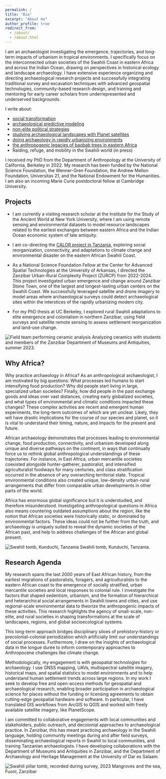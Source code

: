 ```yaml
---
permalink: /
title: "Bio"
excerpt: "About me"
author_profile: true
redirect_from: 
  - /about/
  - /about.html
---
```


I am an archaeologist investigating the emergence, trajectories, and long-term impacts of urbanism in tropical environments. I specifically focus on the interconnected urban societies of the Swahili Coast in eastern Africa and across the Indian Ocean, drawing on perspectives in historical ecology and landscape archaeology. I have extensive experience organizing and directing archaeological research projects and successfully integrating traditional survey and excavation techniques with advanced geospatial technologies, community-based research design, and training and mentoring for early career scholars from underrepresented and underserved backgrounds.

I write about:
* [social transformation](https://link.springer.com/article/10.1007/s10437-023-09523-y)
* [archaeological predictive modeling](https://journal.caa-international.org/articles/10.5334/jcaa.107)
* [non-elite political strategies](https://www.sciencedirect.com/science/article/pii/S0278416523000697)
* [studying archaeological landscapes with Planet satellites](https://link.springer.com/article/10.1007/s10816-024-09644-x)
* [doing archaeology in rapidly urbanizing environments](https://www.tandfonline.com/doi/full/10.1080/00934690.2024.2402962)
* [the anthropogenic legacies of baobab trees in eastern Africa](https://www.sciencedirect.com/science/article/pii/S0305440325001293)
* Raiding, refuge, and mobility in the Swahili world (in press)

I received my PhD from the Department of Anthropology at the University of California, Berkeley in 2022. My research has been funded by the National Science Foundation, the Wenner-Gren Foundation, the Andrew Mellon Foundation, Universitas 21, and the National Endowment for the Humanities. I am also an incoming Marie Curie postdoctoral fellow at Cambridge University.

## Projects
- I am currently a visiting research scholar at the Institute for the Study of the Ancient World at New York University, where I am using remote sensing and environmental datasets to model resource landscapes related to the earliest exchanges between eastern Africa and the Indian Ocean economic system of late antiquity.

- I am co-directing the [CALOR project in Tanzania](https://www.calorarchaeology.com), exploring social reorganization, connectivity, and adaptations to climate change and environmental disaster on the eastern African Swahili Coast.

- As a National Science Foundation Fellow at the Center for Advanced Spatial Technologies at the University of Arkansas, I directed the Zanzibar Urban-Rural Complexity Project (ZURCP) from 2022-2024. This project investigated urban emergence and change around Zanzibar Stone Town, one of the largest and longest-lasting urban centers on the Swahili Coast. We successfully leveraged satellite and drone imagery to model areas where archaeological surveys could detect archaeological sites within the interstices of the rapidly urbanizing modern city.

- For my PhD thesis at UC Berkeley, I explored rural Swahili adaptations to elite emergence and colonialism in northern Zanzibar, using field surveys and satellite remote sensing to assess settlement reorganization and land-use change.

![Field team performing ceramic analysis](DSC_7859.JPG)
Analyzing ceramics with students and members of the Zanzibar Department of Museums and Antiquities, summer 2023.

## Why Africa?
Why practice archaeology in Africa? As an anthropological archaeologist, I am motivated by big questions: What processes led humans to start intensifying food production? Why did people start living in large, specialized urban societies? Finally, how did people in the past exchange goods and ideas over vast distances, creating early globalized societies, and what types of environmental and climatic conditions impacted these changes? These complex activities are recent and emergent human experiments, the long-term outcomes of which are yet unclear. Likely, they will have drastic implications for the course of our species and planet, so it is vital to understand their timing, nature, and impacts for the present and future.

African archaeology demonstrates that processes leading to environmental change, food production, connectivity, and urbanism developed along unique and diverse pathways on the continent, in ways that continually force us to rethink global anthropological understandings of these trajectories. For instance, in East Africa, urban mercantile societies coexisted alongside hunter-gatherer, pastoralist, and intensified agriculturalist foodways for many centuries, and class stratification occurred in the absence of any overarching territorial state. Tropical environmental conditions also created unique, low-density urban-rural arrangements that differ from comparable urban developments in other parts of the world.

Africa has enormous global significance but it is understudied, and therefore misunderstood. Investigating anthropological questions in Africa also means countering outdated assumptions about the region, like the notion that African societies were historically static, or dominated by environmental factors. These ideas could not be further from the truth, and archaeology is uniquely suited to reveal the dynamic societies of the African past, and help to address challenges of the African and global present.

![Swahili tomb, Kunduchi, Tanzania](DSC_0095.JPG)
Swahili tomb, Kunduchi, Tanzania.

## Research Agenda 
My research spans the last 2000 years of East African history, from the earliest migrations of pastoralists, foragers, and agriculturalists to the eastern African coast to the emergence of socially stratified, urban mercantile societies and local responses to colonial rule. I investigate the factors that shaped sedentism, urbanism, and the formation of hierarchical and heterarchical social arrangements in Swahili towns and cities, and use regional-scale environmental data to theorize the anthropogenic impacts of these activities. This research highlights the agency of small-scale, non-elite, and rural societies in shaping transformations at the scale of landscapes, regions, and global socioecological systems.

This long-term approach bridges disciplinary siloes of prehistory-history or precolonial-colonial periodization which artificially limit our understandings of social processes. Furthermore, I draw on the insights of archaeological data in the longue durée to inform contemporary approaches to Anthropocene challenges like climate change.

Methodologically, my engagement is with geospatial technologies for archaeology. I use GNSS mapping, UAVs, multispectral satellite imagery, historical maps, and spatial statistics to model environments and to help understand human settlement trends across large regions. In my work I seek to develop free and open-access methods for geospatial and archaeological research, enabling broader participation in archaeological science for places without the funding or licensing agreements to obtain cutting-edge geospatial hardware and software. In particular, I have translated GIS workflows from ArcGIS to QGIS and worked with freely available satellite imagery, like PlanetScope.

I am committed to collaborative engagements with local communities and stakeholders, public outreach, and decolonial approaches to archaeological practice. In Zanzibar, this has meant practicing archaeology in the Swahili language, holding community meetings during and after field surveys, disseminating archaeological reports in Swahili to local communities, and training Tanzanian archaeologists. I have developing collaborations with the Department of Museums and Antiquities in Zanzibar, and the Department of Archaeology and Heritage Management at the University of Dar es Salaam.

![Swahili pillar tomb, recorded during survey, 2023](DSC_0156.JPG)
Mangroves and the sea, Fuoni, Zanzibar
